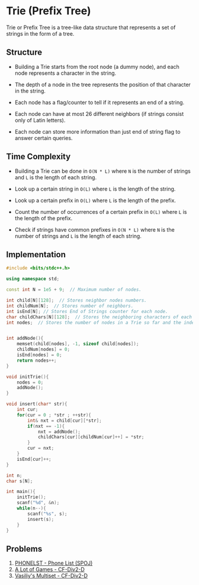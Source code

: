 # Trie (Prefix Tree)

Trie or Prefix Tree is a tree-like data structure that represents a set of strings in the form of a tree.

## Structure

- Building a Trie starts from the root node (a dummy node), and each node represents a character in the string.

- The depth of a node in the tree represents the position of that character in the string.

- Each node has a flag/counter to tell if it represents an end of a string.

- Each node can have at most 26 different neighbors (if strings consist only of Latin letters).

- Each node can store more information than just end of string flag to answer certain queries.

## Time Complexity

- Building a Trie can be done in `O(N * L)` where `N` is the number of strings and `L` is the length of each string.

- Look up a certain string in `O(L)` where `L` is the length of the string.

- Look up a certain prefix in `O(L)` where `L` is the length of the prefix.

- Count the number of occurrences of a certain prefix in `O(L)` where `L` is the length of the prefix.

- Check if strings have common prefixes in `O(N * L)` where `N` is the number of strings and `L` is the length of each string.

## Implementation

```CPP
#include <bits/stdc++.h>

using namespace std;

const int N = 1e5 + 9;  // Maximum number of nodes.

int child[N][128];  // Stores neighbor nodes numbers.
int childNum[N];  // Stores number of neighbors.
int isEnd[N]; // Stores End of Strings counter for each node.
char childChars[N][128];  // Stores the neighboring characters of each node as a traversal optimization (vector can be used for a better memory).
int nodes;  // Stores the number of nodes in a Trie so far and the index of the next node to be created.


int addNode(){
    memset(child[nodes], -1, sizeof child[nodes]);
    childNum[nodes] = 0;
    isEnd[nodes] = 0;
    return nodes++;
}

void initTrie(){
    nodes = 0;
    addNode();
}

void insert(char* str){
    int cur;
    for(cur = 0 ; *str ; ++str){
        int& nxt = child[cur][*str];
        if(nxt == -1){
            nxt = addNode();
            childChars[cur][childNum[cur]++] = *str;
        }
        cur = nxt;
    }
    isEnd[cur]++;
}

int n;
char s[N];

int main(){
    initTrie();
    scanf("%d", &n);
    while(n--){
        scanf("%s", s);
        insert(s);
    }
}
```

## Problems

1. [PHONELST - Phone List (SPOJ)](https://www.spoj.com/problems/PHONELST/)
1. [A Lot of Games - CF-Div2-D](https://codeforces.com/contest/456/problem/D)
1. [Vasiliy's Multiset - CF-Div2-D](https://codeforces.com/problemset/problem/706/D)
